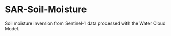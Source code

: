 # SAR-Soil-Moisture
Soil moisture inversion from Sentinel-1 data processed with the Water Cloud Model.
